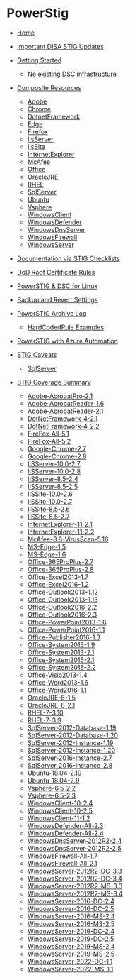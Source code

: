 # PowerStig

* [Home][home]
* [Important DISA STIG Updates][disastigchanges]
* [Getting Started][gettingstarted]
  * [No existing DSC infrastructure][DscGettingStarted]
* [Composite Resources][compositeresources]
  * [Adobe][adobe]
  * [Chrome][chrome]
  * [DotnetFramework][dotnetFramework]
  * [Edge][edge]
  * [Firefox][firefox]
  * [IisServer][iisServer]
  * [IisSite][iisSite]
  * [InternetExplorer][internetExplorer]
  * [McAfee][mcAfee]
  * [Office][office]
  * [OracleJRE][oracleJRE]
  * [RHEL][rhel]
  * [SqlServer][sqlserver]
  * [Ubuntu][ubuntu]
  * [Vsphere][vsphere]
  * [WindowsClient][windowsClient]
  * [WindowsDefender][windowsDefender]
  * [WindowsDnsServer][windowsdnsserver]
  * [WindowsFirewall][windowsfirewall]
  * [WindowsServer][windowsserver]

* [Documentation via STIG Checklists][Documentation-via-STIG-Checklists]
* [DoD Root Certificate Rules][DoD-Root-Certificate-Rules]
* [PowerSTIG & DSC for Linux][PowerSTIG-&-Desired-State-Configuration-for-Linux]
* [Backup and Revert Settings][Backup-and-Revert]
* [PowerSTIG Archive Log][powerstigarchivelog]
  * [HardCodedRule Examples][hardcodedexamples]
* [PowerSTIG with Azure Automation][powerstigwithazureautomation]
* [STIG Caveats][stigcaveats]
  * [SqlServer][sqlservercaveats]
* [STIG Coverage Summary][stigcoveragesummary]
  * [Adobe-AcrobatPro-2.1][AdobeAcrobatPro21]
  * [Adobe-AcrobatReader-1.6][AdobeAcrobatReader16]
  * [Adobe-AcrobatReader-2.1][AdobeAcrobatReader21]
  * [DotNetFramework-4-2.1][DotNetFramework421]
  * [DotNetFramework-4-2.2][DotNetFramework422]
  * [FireFox-All-5.1][FireFoxAll51]
  * [FireFox-All-5.2][FireFoxAll52]
  * [Google-Chrome-2.7][GoogleChrome27]
  * [Google-Chrome-2.8][GoogleChrome28]
  * [IISServer-10.0-2.7][IISServer10027]
  * [IISServer-10.0-2.8][IISServer10028]
  * [IISServer-8.5-2.4][IISServer8524]
  * [IISServer-8.5-2.5][IISServer8525]
  * [IISSite-10.0-2.6][IISSite10026]
  * [IISSite-10.0-2.7][IISSite10027]
  * [IISSite-8.5-2.6][IISSite8526]
  * [IISSite-8.5-2.7][IISSite8527]
  * [InternetExplorer-11-2.1][InternetExplorer1121]
  * [InternetExplorer-11-2.2][InternetExplorer1122]
  * [McAfee-8.8-VirusScan-5.16][McAfee88VirusScan516]
  * [MS-Edge-1.5][MSEdge15]
  * [MS-Edge-1.6][MSEdge16]
  * [Office-365ProPlus-2.7][Office365ProPlus27]
  * [Office-365ProPlus-2.8][Office365ProPlus28]
  * [Office-Excel2013-1.7][OfficeExcel201317]
  * [Office-Excel2016-1.2][OfficeExcel201612]
  * [Office-Outlook2013-1.12][OfficeOutlook2013112]
  * [Office-Outlook2013-1.13][OfficeOutlook2013113]
  * [Office-Outlook2016-2.2][OfficeOutlook201622]
  * [Office-Outlook2016-2.3][OfficeOutlook201623]
  * [Office-PowerPoint2013-1.6][OfficePowerPoint201316]
  * [Office-PowerPoint2016-1.1][OfficePowerPoint201611]
  * [Office-Publisher2016-1.3][OfficePublisher201613]
  * [Office-System2013-1.9][OfficeSystem201319]
  * [Office-System2013-2.1][OfficeSystem201321]
  * [Office-System2016-2.1][OfficeSystem201621]
  * [Office-System2016-2.2][OfficeSystem201622]
  * [Office-Visio2013-1.4][OfficeVisio201314]
  * [Office-Word2013-1.6][OfficeWord201316]
  * [Office-Word2016-1.1][OfficeWord201611]
  * [OracleJRE-8-1.5][OracleJRE815]
  * [OracleJRE-8-2.1][OracleJRE821]
  * [RHEL-7-3.10][RHEL7310]
  * [RHEL-7-3.9][RHEL739]
  * [SqlServer-2012-Database-1.19][SqlServer2012Database119]
  * [SqlServer-2012-Database-1.20][SqlServer2012Database120]
  * [SqlServer-2012-Instance-1.19][SqlServer2012Instance119]
  * [SqlServer-2012-Instance-1.20][SqlServer2012Instance120]
  * [SqlServer-2016-Instance-2.7][SqlServer2016Instance27]
  * [SqlServer-2016-Instance-2.8][SqlServer2016Instance28]
  * [Ubuntu-18.04-2.10][Ubuntu1804210]
  * [Ubuntu-18.04-2.9][Ubuntu180429]
  * [Vsphere-6.5-2.2][Vsphere6522]
  * [Vsphere-6.5-2.3][Vsphere6523]
  * [WindowsClient-10-2.4][WindowsClient1024]
  * [WindowsClient-10-2.5][WindowsClient1025]
  * [WindowsClient-11-1.2][WindowsClient1112]
  * [WindowsDefender-All-2.3][WindowsDefenderAll23]
  * [WindowsDefender-All-2.4][WindowsDefenderAll24]
  * [WindowsDnsServer-2012R2-2.4][WindowsDnsServer2012R224]
  * [WindowsDnsServer-2012R2-2.5][WindowsDnsServer2012R225]
  * [WindowsFirewall-All-1.7][WindowsFirewallAll17]
  * [WindowsFirewall-All-2.1][WindowsFirewallAll21]
  * [WindowsServer-2012R2-DC-3.3][WindowsServer2012R2DC33]
  * [WindowsServer-2012R2-DC-3.4][WindowsServer2012R2DC34]
  * [WindowsServer-2012R2-MS-3.3][WindowsServer2012R2MS33]
  * [WindowsServer-2012R2-MS-3.4][WindowsServer2012R2MS34]
  * [WindowsServer-2016-DC-2.4][WindowsServer2016DC24]
  * [WindowsServer-2016-DC-2.5][WindowsServer2016DC25]
  * [WindowsServer-2016-MS-2.4][WindowsServer2016MS24]
  * [WindowsServer-2016-MS-2.5][WindowsServer2016MS25]
  * [WindowsServer-2019-DC-2.4][WindowsServer2019DC24]
  * [WindowsServer-2019-DC-2.5][WindowsServer2019DC25]
  * [WindowsServer-2019-MS-2.4][WindowsServer2019MS24]
  * [WindowsServer-2019-MS-2.5][WindowsServer2019MS25]
  * [WindowsServer-2022-DC-1.1][WindowsServer2022DC11]
  * [WindowsServer-2022-MS-1.1][WindowsServer2022MS11]

[home]:                                              https://github.com/Microsoft/PowerStig/wiki/home
[disastigchanges]:                                   https://github.com/Microsoft/PowerStig/wiki/DisaStigChanges
[compositeresources]:                                https://github.com/Microsoft/PowerStig/wiki/CompositeResources
[gettingstarted]:                                    https://github.com/Microsoft/PowerStig/wiki/GettingStarted
[adobe]:                                             https://github.com/Microsoft/PowerStig/wiki/Adobe
[chrome]:                                            https://github.com/Microsoft/PowerStig/wiki/Chrome
[dotnetFramework]:                                   https://github.com/Microsoft/PowerStig/wiki/DotnetFramework
[edge]:                                              https://github.com/Microsoft/PowerStig/wiki/Edge
[firefox]:                                           https://github.com/Microsoft/PowerStig/wiki/firefox
[iisServer]:                                         https://github.com/Microsoft/PowerStig/wiki/IisServer
[iisSite]:                                           https://github.com/Microsoft/PowerStig/wiki/IisSite
[internetExplorer]:                                  https://github.com/Microsoft/PowerStig/wiki/InternetExplorer
[mcafee]:                                            https://github.com/Microsoft/PowerStig/wiki/Mcafee
[office]:                                            https://github.com/Microsoft/PowerStig/wiki/Office
[oracleJRE]:                                         https://github.com/Microsoft/PowerStig/wiki/OracleJRE
[rhel]:                                              https://github.com/Microsoft/PowerStig/wiki/RHEL
[sqlserver]:                                         https://github.com/Microsoft/PowerStig/wiki/SqlServer
[ubuntu]:                                            https://github.com/Microsoft/PowerStig/wiki/Ubuntu
[vsphere]:                                           https://github.com/Microsoft/PowerStig/wiki/Vsphere
[windowsClient]:                                     https://github.com/Microsoft/PowerStig/wiki/WindowsClient
[windowsDefender]:                                   https://github.com/Microsoft/PowerStig/wiki/WindowsDefender
[windowsdnsserver]:                                  https://github.com/Microsoft/PowerStig/wiki/WindowsDnsServer
[windowsfirewall]:                                   https://github.com/Microsoft/PowerStig/wiki/WindowsFirewall
[windowsserver]:                                     https://github.com/Microsoft/PowerStig/wiki/WindowsServer
[Documentation-via-STIG-Checklists]:                 https://github.com/microsoft/PowerStig/wiki/Documentation-via-STIG-Checklists
[DoD-Root-Certificate-Rules]:                        https://github.com/microsoft/PowerStig/wiki/DoD-Root-Certificate-Rules
[powerstigarchivelog]:                               https://github.com/Microsoft/PowerStig/wiki/PowerSTIGArchiveLog
[hardcodedexamples]:                                 https://github.com/Microsoft/PowerStig/wiki/PowerSTIGArchiveLog#HardCodedRule-Examples
[powerstigwithazureautomation]:                      https://github.com/microsoft/PowerStig/wiki/PowerSTIG-With-Azure-Automation
[stigcaveats]:                                       https://github.com/Microsoft/PowerStig/wiki/StigCaveats
[sqlservercaveats]:                                  https://github.com/Microsoft/PowerStig/wiki/StigCaveats#sqlserver-2012
[DscGettingStarted]:                                 https://github.com/Microsoft/PowerStig/wiki/DscGettingStarted
[PowerSTIG-&-Desired-State-Configuration-for-Linux]: https://github.com/Microsoft/PowerStig/wiki/PowerSTIG-&-Desired-State-Configuration-for-Linux
[Backup-and-Revert]:                                 https://github.com/Microsoft/PowerStig/wiki/Backup-and-Revert
[stigcoveragesummary]:                               https://github.com/Microsoft/PowerStig/wiki/StigCoverageSummary
[AdobeAcrobatPro21]: https://github.com/Microsoft/PowerStig/wiki/Adobe-AcrobatPro-2.1
[AdobeAcrobatReader16]: https://github.com/Microsoft/PowerStig/wiki/Adobe-AcrobatReader-1.6
[AdobeAcrobatReader21]: https://github.com/Microsoft/PowerStig/wiki/Adobe-AcrobatReader-2.1
[DotNetFramework421]: https://github.com/Microsoft/PowerStig/wiki/DotNetFramework-4-2.1
[DotNetFramework422]: https://github.com/Microsoft/PowerStig/wiki/DotNetFramework-4-2.2
[FireFoxAll51]: https://github.com/Microsoft/PowerStig/wiki/FireFox-All-5.1
[FireFoxAll52]: https://github.com/Microsoft/PowerStig/wiki/FireFox-All-5.2
[GoogleChrome27]: https://github.com/Microsoft/PowerStig/wiki/Google-Chrome-2.7
[GoogleChrome28]: https://github.com/Microsoft/PowerStig/wiki/Google-Chrome-2.8
[IISServer10027]: https://github.com/Microsoft/PowerStig/wiki/IISServer-10.0-2.7
[IISServer10028]: https://github.com/Microsoft/PowerStig/wiki/IISServer-10.0-2.8
[IISServer8524]: https://github.com/Microsoft/PowerStig/wiki/IISServer-8.5-2.4
[IISServer8525]: https://github.com/Microsoft/PowerStig/wiki/IISServer-8.5-2.5
[IISSite10026]: https://github.com/Microsoft/PowerStig/wiki/IISSite-10.0-2.6
[IISSite10027]: https://github.com/Microsoft/PowerStig/wiki/IISSite-10.0-2.7
[IISSite8526]: https://github.com/Microsoft/PowerStig/wiki/IISSite-8.5-2.6
[IISSite8527]: https://github.com/Microsoft/PowerStig/wiki/IISSite-8.5-2.7
[InternetExplorer1121]: https://github.com/Microsoft/PowerStig/wiki/InternetExplorer-11-2.1
[InternetExplorer1122]: https://github.com/Microsoft/PowerStig/wiki/InternetExplorer-11-2.2
[McAfee88VirusScan516]: https://github.com/Microsoft/PowerStig/wiki/McAfee-8.8-VirusScan-5.16
[MSEdge15]: https://github.com/Microsoft/PowerStig/wiki/MS-Edge-1.5
[MSEdge16]: https://github.com/Microsoft/PowerStig/wiki/MS-Edge-1.6
[Office365ProPlus27]: https://github.com/Microsoft/PowerStig/wiki/Office-365ProPlus-2.7
[Office365ProPlus28]: https://github.com/Microsoft/PowerStig/wiki/Office-365ProPlus-2.8
[OfficeExcel201317]: https://github.com/Microsoft/PowerStig/wiki/Office-Excel2013-1.7
[OfficeExcel201612]: https://github.com/Microsoft/PowerStig/wiki/Office-Excel2016-1.2
[OfficeOutlook2013112]: https://github.com/Microsoft/PowerStig/wiki/Office-Outlook2013-1.12
[OfficeOutlook2013113]: https://github.com/Microsoft/PowerStig/wiki/Office-Outlook2013-1.13
[OfficeOutlook201622]: https://github.com/Microsoft/PowerStig/wiki/Office-Outlook2016-2.2
[OfficeOutlook201623]: https://github.com/Microsoft/PowerStig/wiki/Office-Outlook2016-2.3
[OfficePowerPoint201316]: https://github.com/Microsoft/PowerStig/wiki/Office-PowerPoint2013-1.6
[OfficePowerPoint201611]: https://github.com/Microsoft/PowerStig/wiki/Office-PowerPoint2016-1.1
[OfficePublisher201613]: https://github.com/Microsoft/PowerStig/wiki/Office-Publisher2016-1.3
[OfficeSystem201319]: https://github.com/Microsoft/PowerStig/wiki/Office-System2013-1.9
[OfficeSystem201321]: https://github.com/Microsoft/PowerStig/wiki/Office-System2013-2.1
[OfficeSystem201621]: https://github.com/Microsoft/PowerStig/wiki/Office-System2016-2.1
[OfficeSystem201622]: https://github.com/Microsoft/PowerStig/wiki/Office-System2016-2.2
[OfficeVisio201314]: https://github.com/Microsoft/PowerStig/wiki/Office-Visio2013-1.4
[OfficeWord201316]: https://github.com/Microsoft/PowerStig/wiki/Office-Word2013-1.6
[OfficeWord201611]: https://github.com/Microsoft/PowerStig/wiki/Office-Word2016-1.1
[OracleJRE815]: https://github.com/Microsoft/PowerStig/wiki/OracleJRE-8-1.5
[OracleJRE821]: https://github.com/Microsoft/PowerStig/wiki/OracleJRE-8-2.1
[RHEL7310]: https://github.com/Microsoft/PowerStig/wiki/RHEL-7-3.10
[RHEL739]: https://github.com/Microsoft/PowerStig/wiki/RHEL-7-3.9
[SqlServer2012Database119]: https://github.com/Microsoft/PowerStig/wiki/SqlServer-2012-Database-1.19
[SqlServer2012Database120]: https://github.com/Microsoft/PowerStig/wiki/SqlServer-2012-Database-1.20
[SqlServer2012Instance119]: https://github.com/Microsoft/PowerStig/wiki/SqlServer-2012-Instance-1.19
[SqlServer2012Instance120]: https://github.com/Microsoft/PowerStig/wiki/SqlServer-2012-Instance-1.20
[SqlServer2016Instance27]: https://github.com/Microsoft/PowerStig/wiki/SqlServer-2016-Instance-2.7
[SqlServer2016Instance28]: https://github.com/Microsoft/PowerStig/wiki/SqlServer-2016-Instance-2.8
[Ubuntu1804210]: https://github.com/Microsoft/PowerStig/wiki/Ubuntu-18.04-2.10
[Ubuntu180429]: https://github.com/Microsoft/PowerStig/wiki/Ubuntu-18.04-2.9
[Vsphere6522]: https://github.com/Microsoft/PowerStig/wiki/Vsphere-6.5-2.2
[Vsphere6523]: https://github.com/Microsoft/PowerStig/wiki/Vsphere-6.5-2.3
[WindowsClient1024]: https://github.com/Microsoft/PowerStig/wiki/WindowsClient-10-2.4
[WindowsClient1025]: https://github.com/Microsoft/PowerStig/wiki/WindowsClient-10-2.5
[WindowsClient1112]: https://github.com/Microsoft/PowerStig/wiki/WindowsClient-11-1.2
[WindowsDefenderAll23]: https://github.com/Microsoft/PowerStig/wiki/WindowsDefender-All-2.3
[WindowsDefenderAll24]: https://github.com/Microsoft/PowerStig/wiki/WindowsDefender-All-2.4
[WindowsDnsServer2012R224]: https://github.com/Microsoft/PowerStig/wiki/WindowsDnsServer-2012R2-2.4
[WindowsDnsServer2012R225]: https://github.com/Microsoft/PowerStig/wiki/WindowsDnsServer-2012R2-2.5
[WindowsFirewallAll17]: https://github.com/Microsoft/PowerStig/wiki/WindowsFirewall-All-1.7
[WindowsFirewallAll21]: https://github.com/Microsoft/PowerStig/wiki/WindowsFirewall-All-2.1
[WindowsServer2012R2DC33]: https://github.com/Microsoft/PowerStig/wiki/WindowsServer-2012R2-DC-3.3
[WindowsServer2012R2DC34]: https://github.com/Microsoft/PowerStig/wiki/WindowsServer-2012R2-DC-3.4
[WindowsServer2012R2MS33]: https://github.com/Microsoft/PowerStig/wiki/WindowsServer-2012R2-MS-3.3
[WindowsServer2012R2MS34]: https://github.com/Microsoft/PowerStig/wiki/WindowsServer-2012R2-MS-3.4
[WindowsServer2016DC24]: https://github.com/Microsoft/PowerStig/wiki/WindowsServer-2016-DC-2.4
[WindowsServer2016DC25]: https://github.com/Microsoft/PowerStig/wiki/WindowsServer-2016-DC-2.5
[WindowsServer2016MS24]: https://github.com/Microsoft/PowerStig/wiki/WindowsServer-2016-MS-2.4
[WindowsServer2016MS25]: https://github.com/Microsoft/PowerStig/wiki/WindowsServer-2016-MS-2.5
[WindowsServer2019DC24]: https://github.com/Microsoft/PowerStig/wiki/WindowsServer-2019-DC-2.4
[WindowsServer2019DC25]: https://github.com/Microsoft/PowerStig/wiki/WindowsServer-2019-DC-2.5
[WindowsServer2019MS24]: https://github.com/Microsoft/PowerStig/wiki/WindowsServer-2019-MS-2.4
[WindowsServer2019MS25]: https://github.com/Microsoft/PowerStig/wiki/WindowsServer-2019-MS-2.5
[WindowsServer2022DC11]: https://github.com/Microsoft/PowerStig/wiki/WindowsServer-2022-DC-1.1
[WindowsServer2022MS11]: https://github.com/Microsoft/PowerStig/wiki/WindowsServer-2022-MS-1.1
